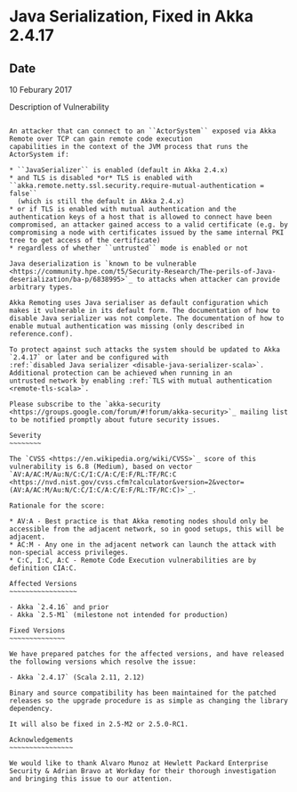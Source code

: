 Java Serialization, Fixed in Akka 2.4.17
========================================

Date
----

10 Feburary 2017

Description of Vulnerability
~~~~~~~~~~~~~~~~~~~~~~~~~~~~

An attacker that can connect to an ``ActorSystem`` exposed via Akka Remote over TCP can gain remote code execution 
capabilities in the context of the JVM process that runs the ActorSystem if:

* ``JavaSerializer`` is enabled (default in Akka 2.4.x)
* and TLS is disabled *or* TLS is enabled with ``akka.remote.netty.ssl.security.require-mutual-authentication = false``
  (which is still the default in Akka 2.4.x)
* or if TLS is enabled with mutual authentication and the authentication keys of a host that is allowed to connect have been compromised, an attacker gained access to a valid certificate (e.g. by compromising a node with certificates issued by the same internal PKI tree to get access of the certificate)
* regardless of whether ``untrusted`` mode is enabled or not

Java deserialization is `known to be vulnerable <https://community.hpe.com/t5/Security-Research/The-perils-of-Java-deserialization/ba-p/6838995>`_ to attacks when attacker can provide arbitrary types.

Akka Remoting uses Java serialiser as default configuration which makes it vulnerable in its default form. The documentation of how to disable Java serializer was not complete. The documentation of how to enable mutual authentication was missing (only described in reference.conf).

To protect against such attacks the system should be updated to Akka `2.4.17` or later and be configured with 
:ref:`disabled Java serializer <disable-java-serializer-scala>`. Additional protection can be achieved when running in an 
untrusted network by enabling :ref:`TLS with mutual authentication <remote-tls-scala>`.

Please subscribe to the `akka-security <https://groups.google.com/forum/#!forum/akka-security>`_ mailing list to be notified promptly about future security issues.

Severity
~~~~~~~~

The `CVSS <https://en.wikipedia.org/wiki/CVSS>`_ score of this vulnerability is 6.8 (Medium), based on vector `AV:A/AC:M/Au:N/C:C/I:C/A:C/E:F/RL:TF/RC:C <https://nvd.nist.gov/cvss.cfm?calculator&version=2&vector=(AV:A/AC:M/Au:N/C:C/I:C/A:C/E:F/RL:TF/RC:C)>`_.

Rationale for the score:

* AV:A - Best practice is that Akka remoting nodes should only be accessible from the adjacent network, so in good setups, this will be adjacent.
* AC:M - Any one in the adjacent network can launch the attack with non-special access privileges.
* C:C, I:C, A:C - Remote Code Execution vulnerabilities are by definition CIA:C.

Affected Versions
~~~~~~~~~~~~~~~~~

- Akka `2.4.16` and prior
- Akka `2.5-M1` (milestone not intended for production)

Fixed Versions
~~~~~~~~~~~~~~

We have prepared patches for the affected versions, and have released the following versions which resolve the issue: 

- Akka `2.4.17` (Scala 2.11, 2.12)

Binary and source compatibility has been maintained for the patched releases so the upgrade procedure is as simple as changing the library dependency.

It will also be fixed in 2.5-M2 or 2.5.0-RC1.

Acknowledgements
~~~~~~~~~~~~~~~~

We would like to thank Alvaro Munoz at Hewlett Packard Enterprise Security & Adrian Bravo at Workday for their thorough investigation and bringing this issue to our attention.